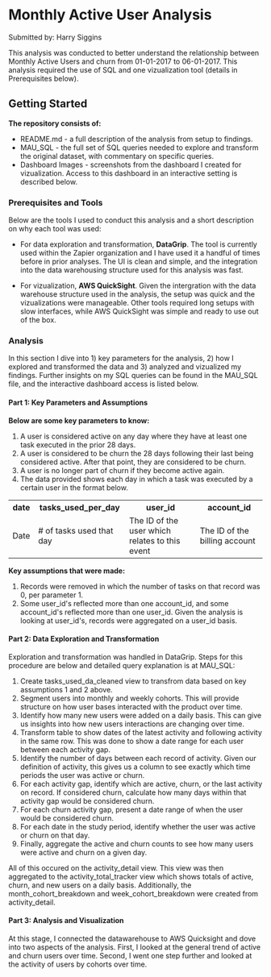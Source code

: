 # Monthly Active User Analysis
Submitted by: Harry Siggins

This analysis was conducted to better understand the relationship between Monthly Active Users and churn from 01-01-2017 to 06-01-2017. This analysis required the use of SQL and one vizualization tool (details in Prerequisites below).

## Getting Started

**The repository consists of:**

- README.md - a full description of the analysis from setup to findings.
- MAU_SQL - the full set of SQL queries needed to explore and transform the original dataset, with commentary on specific queries.
- Dashboard Images - screenshots from the dashboard I created for vizualization. Access to this dashboard in an interactive setting is described below.

### Prerequisites and Tools

Below are the tools I used to conduct this analysis and a short description on why each tool was used:

- For data exploration and transformation, **DataGrip**. The tool is currently used within the Zapier organization and I have used it a handful of times before in prior analyses. The UI is clean and simple, and the integration into the data warehousing structure used for this analysis was fast.

- For vizualization, **AWS QuickSight**. Given the intergration with the data warehouse structure used in the analysis, the setup was quick and the vizualizations were manageable. Other tools required long setups with slow interfaces, while AWS QuickSight was simple and ready to use out of the box.

### Analysis

In this section I dive into 1) key parameters for the analysis, 2) how I explored and transformed the data and 3) analyzed and vizualized my findings. Further insights on my SQL queries can be found in the MAU_SQL file, and the interactive dashboard access is listed below.

#### Part 1: Key Parameters and Assumptions

**Below are some key parameters to know:**

1. A user is considered active on any day where they have at least one task executed in the prior 28 days.
2. A user is considered to be churn the 28 days following their last being considered active. After that point, they are considered to be churn.
3. A user is no longer part of churn if they become active again.
4. The data provided shows each day in which a task was executed by a certain user in the format below.

<table>
  <tr>
    <th>date</th>
    <th>tasks_used_per_day</th>
    <th>user_id</th>
    <th>account_id</th>
  </tr>
  <tr>
    <td>Date</td>
    <td># of tasks used that day</td>
    <td>The ID of the user which relates to this event</td>
    <td>The ID of the billing account</td>
  </tr>
</table>

**Key assumptions that were made:**

1. Records were removed in which the number of tasks on that record was 0, per parameter 1.
2. Some user_id's reflected more than one account_id, and some account_id's reflected more than one user_id. Given the analysis is looking at user_id's, records were aggregated on a user_id basis.

#### Part 2: Data Exploration and Transformation

Exploration and transformation was handled in DataGrip. Steps for this procedure are below and detailed query explanation is at MAU_SQL:

1. Create tasks_used_da_cleaned view to transfrom data based on key assumptions 1 and 2 above.
2. Segment users into monthly and weekly cohorts. This will provide structure on how user bases interacted with the product over time.
3. Identify how many new users were added on a daily basis. This can give us insights into how new users interactions are changing over time.
4. Transform table to show dates of the latest activity and following activity in the same row. This was done to show a date range for each user between each activity gap.
5. Identify the number of days between each record of activity. Given our definition of activity, this gives us a column to see exactly which time periods the user was active or churn.
5. For each activity gap, identify which are active, churn, or the last activity on record. If considered churn, calculate how many days within that activity gap would be considered churn.
6. For each churn activity gap, present a date range of when the user would be considered churn.
7. For each date in the study period, identify whether the user was active or churn on that day.
8. Finally, aggregate the active and churn counts to see how many users were active and churn on a given day.

All of this occured on the activity_detail view. This view was then aggregated to the activity_total_tracker view which shows totals of active, churn, and new users on a daily basis. Additionally, the month_cohort_breakdown and week_cohort_breakdown were created from activity_detail.

#### Part 3: Analysis and Visualization

At this stage, I connected the datawarehouse to AWS Quicksight and dove into two aspects of the analysis. First, I looked at the general trend of active and churn users over time. Second, I went one step further and looked at the activity of users by cohorts over time.






